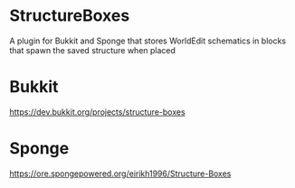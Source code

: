 # StructureBoxes
A plugin for Bukkit and Sponge that stores WorldEdit schematics in blocks that spawn the saved structure when placed

# Bukkit
https://dev.bukkit.org/projects/structure-boxes

# Sponge
https://ore.spongepowered.org/eirikh1996/Structure-Boxes


